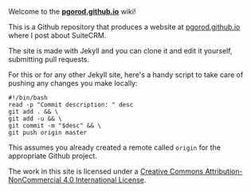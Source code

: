 Welcome to the **[pgorod.github.io](https://pgorod.github.io)** wiki!

This is a Github repository that produces a website at [pgorod.github.io](https://pgorod.github.io) where I post about SuiteCRM.

The site is made with Jekyll and you can clone it and edit it yourself, submitting pull requests.

For this or for any other Jekyll site, here's a handy script to take care of pushing any changes you make locally:

```
#!/bin/bash
read -p "Commit description: " desc
git add . && \
git add -u && \
git commit -m "$desc" && \
git push origin master
```

This assumes you already created a remote called `origin` for the appropriate Github project.

The work in this site is licensed under a [Creative Commons Attribution-NonCommercial 4.0 International License](http://creativecommons.org/licenses/by-nc/4.0/).